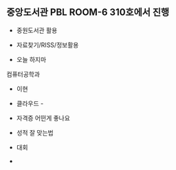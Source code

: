 ## 중앙도서관 PBL ROOM-6 310호에서 진행

- 중원도서관 활용
- 자료찾기/RISS/정보활용


- 오늘 하지마 


컴퓨터공학과

- 이현
- 클라우드 - 


- 자격증 어떤게 좋나요 


- 성적 잘 맞는법 

- 대회

- 